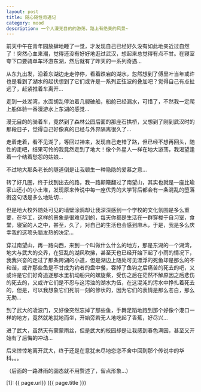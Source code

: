 ```yaml
---
layout: post
title: 随心随性奇遇记
category: mood
description: 一个人漫无目的的游荡，路上有绝美的风景~
---
```


前天中午在青年园放肆地睡了一觉，才发现自己已经好久没有如此地亲近过自然了！突然心血来潮，觉得还没有好好地逛过武汉，想起来总觉得有点不甘。在寝室夸下口要骑单车环游东湖，然后就有了昨天的一系列奇遇…

从东九出发，沿着东湖边走走停停，看着跌宕的湖水，忽然想到了傅里叶当年或许也是看到了湖水的起伏想到了它们或许是一系列正弦波的叠加吧？觉得自己有点扯远了，赶紧推着车离开…

走到一处湖湾，水面胡乱停泊着几艘破船，船舱已经漏水，可惜了，不然我一定爬上船体验一番漫游水上东湖的感觉…

漫无目的的骑着车，竟然到了森林公园后面的那座石拱桥，又想到了刚到武汉时的那段日子，觉得自己好像真的已经与外界隔离很久了…

走着走着，看不见湖了，等回过神来，发现自己走错了路，但已经不想再回头，随性的走吧，结果可怜的我竟然走到了地大！像个外星人一样在地大游荡，我渴望逢着一个结着愁怨的姑娘…

不过地大那条老长的隧道倒是让我顿生一种隐隐的爱慕之意…

转了好几圈，终于找到出去的路，我一路颠簸翻过了南望山，其实也就是一座比瑜家山还小的小土堆，发现原来传说中每一座优秀的大学背后都会有一条混乱的堕落街这句话是多么地贴切…

但是地大校外随处可见的墙壁涂鸦却让我深深感到一个学校的文化氛围是多么重要，在华工，这样的景象是很难见到的，每天你都是生活在一群穿梭于自习室，食堂，寝室的人之中，甚至，久了，对自己的生活也会感到麻木，于是，我是多么庆幸我的这项头脑发热的决定…

穿过南望山，再一路向西，来到一个叫做什么什么的地方，那是东湖的一个湖湾，地大与武大的交界，在狂乱的湖风吹拂，甚至天也已经开始下起了小雨的情况下，我我兴奋的走过了那条跨湖的小道，但是湖边上随处可见漂浮的死鱼却是那么的不和谐，或许那些鱼是不甘成为钓者的盘中餐，吞掉了鱼钩之后痛苦的死去的吧，又或许是它们好奇追逐那水里机动船只的螺旋桨，受伤之后在茫然不解原因之后悲伤的死去的，又或许它们是不忍与这污浊的湖水为伍，在这混沌的污水中挣扎着死去的，但是，可以我想象它们死前一刻的惨状的，因为它们的表情是那么苍白，那么无助…

到了武大的凌波门，又好像突然忘掉了那些鱼，手舞足蹈地跑到那个好像个港口一样的地方，竟然就地就地而坐，开始旁若无人地吃起了香蕉，好尽兴…

进了武大，虽然天有蒙蒙雨丝，但是武大的校园却是让我感到春色满园，甚至又开始有了后悔的冲动…

后来悻悻地离开武大，终于还是在意犹未尽地恋恋不舍中回到那个传说中的华科。。。

（后面的一路淋雨的囧态就不用赘述了，留点形象…）­

[SilentVally]:    http://silentvally.github.io  "SilentVally"
[1]:    {{ page.url}}  ({{ page.title }})
